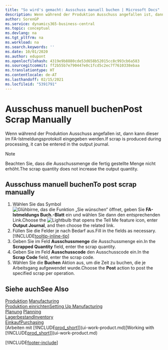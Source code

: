 ```yaml
---
title: "So wird's gemacht: Ausschuss manuell buchen | Microsoft Docs"
description: Wenn während der Produktion Ausschuss angefallen ist, dann kann dieser im FA-Istmeldungsprotokoll eingegeben werden. Beachten Sie, dass die Ausschussmenge die fertig gestellte Menge nicht erhöht.
author: SorenGP
ms.service: dynamics365-business-central
ms.topic: conceptual
ms.devlang: na
ms.tgt_pltfrm: na
ms.workload: na
ms.search.keywords: ''
ms.date: 10/01/2020
ms.author: edupont
ms.openlocfilehash: 4319e9b8880cde53d658b52015cc8c993cb6a583
ms.sourcegitcommit: ff2b55b7e790447e0c1fcd5c2ec7f7610338ebaa
ms.translationtype: HT
ms.contentlocale: de-AT
ms.lasthandoff: 02/15/2021
ms.locfileid: "5391791"
---
```

# <a name="post-scrap-manually"></a><span data-ttu-id="277d1-104">Ausschuss manuell buchen</span><span class="sxs-lookup"><span data-stu-id="277d1-104">Post Scrap Manually</span></span>
<span data-ttu-id="277d1-105">Wenn während der Produktion Ausschuss angefallen ist, dann kann dieser im FA-Istmeldungsprotokoll eingegeben werden.</span><span class="sxs-lookup"><span data-stu-id="277d1-105">If scrap is produced during processing, it can be entered in the output journal.</span></span> 

> [!NOTE]
> <span data-ttu-id="277d1-106">Beachten Sie, dass die Ausschussmenge die fertig gestellte Menge nicht erhöht.</span><span class="sxs-lookup"><span data-stu-id="277d1-106">The scrap quantity does not increase the output quantity.</span></span>  

## <a name="to-post-scrap-manually"></a><span data-ttu-id="277d1-107">Ausschuss manuell buchen</span><span class="sxs-lookup"><span data-stu-id="277d1-107">To post scrap manually</span></span>  
1. <span data-ttu-id="277d1-108">Wählen Sie das Symbol ![Glühbirne, das die Funktion „Sie wünschen“ öffnet](media/ui-search/search_small.png "Tell Me-Funktion"), geben Sie **FA-Istmeldungs Buch.-Blatt** ein und wählen Sie dann den entsprechenden Link.</span><span class="sxs-lookup"><span data-stu-id="277d1-108">Choose the ![Lightbulb that opens the Tell Me feature](media/ui-search/search_small.png "Tell me what you want to do") icon, enter **Output Journal**, and then choose the related link.</span></span>  
2. <span data-ttu-id="277d1-109">Füllen Sie die Felder je nach Bedarf aus.</span><span class="sxs-lookup"><span data-stu-id="277d1-109">Fill in the fields as necessary.</span></span> [!INCLUDE[tooltip-inline-tip](includes/tooltip-inline-tip_md.md)]  
3. <span data-ttu-id="277d1-110">Geben Sie im Feld **Ausschussmenge** die Ausschussmenge ein.</span><span class="sxs-lookup"><span data-stu-id="277d1-110">In the **Scrapped Quantity** field, enter the scrap quantity.</span></span>  
4. <span data-ttu-id="277d1-111">Geben Sie im Feld **Ausschusscode** den Ausschusscode ein.</span><span class="sxs-lookup"><span data-stu-id="277d1-111">In the **Scrap Code** field, enter the scrap code.</span></span>  
5. <span data-ttu-id="277d1-112">Wählen Sie die **Buchen** Aktion aus, um die Zeit zu buchen, die je Arbeitsgang aufgewendet wurde.</span><span class="sxs-lookup"><span data-stu-id="277d1-112">Choose the **Post** action to post the specified scrap per operation.</span></span>  

## <a name="see-also"></a><span data-ttu-id="277d1-113">Siehe auch</span><span class="sxs-lookup"><span data-stu-id="277d1-113">See Also</span></span>  
<span data-ttu-id="277d1-114">[Produktion](production-manage-manufacturing.md)  </span><span class="sxs-lookup"><span data-stu-id="277d1-114">[Manufacturing](production-manage-manufacturing.md)  </span></span>  
[<span data-ttu-id="277d1-115">Produktion einrichten</span><span class="sxs-lookup"><span data-stu-id="277d1-115">Setting Up Manufacturing</span></span>](production-configure-production-processes.md)  
<span data-ttu-id="277d1-116">[Planung](production-planning.md)    </span><span class="sxs-lookup"><span data-stu-id="277d1-116">[Planning](production-planning.md)    </span></span>  
[<span data-ttu-id="277d1-117">Lagerbestand</span><span class="sxs-lookup"><span data-stu-id="277d1-117">Inventory</span></span>](inventory-manage-inventory.md)  
[<span data-ttu-id="277d1-118">Einkauf</span><span class="sxs-lookup"><span data-stu-id="277d1-118">Purchasing</span></span>](purchasing-manage-purchasing.md)  
<span data-ttu-id="277d1-119">[Arbeiten mit [!INCLUDE[prod_short](includes/prod_short.md)]](ui-work-product.md)</span><span class="sxs-lookup"><span data-stu-id="277d1-119">[Working with [!INCLUDE[prod_short](includes/prod_short.md)]](ui-work-product.md)</span></span>


[!INCLUDE[footer-include](includes/footer-banner.md)]